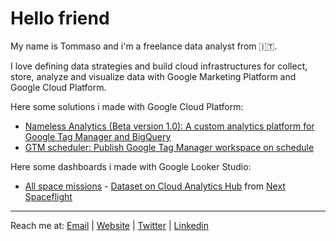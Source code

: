 # Hello friend

My name is Tommaso and i'm a freelance data analyst from 🇮🇹.

I love defining data strategies and build cloud infrastructures for collect, store, analyze and visualize data with Google Marketing Platform and Google Cloud Platform.

Here some solutions i made with Google Cloud Platform:
- [Nameless Analytics (Beta version 1.0): A custom analytics platform for Google Tag Manager and BigQuery](https://github.com/tommasomoretti/nameless-analytics)
- [GTM scheduler: Publish Google Tag Manager workspace on schedule](https://github.com/tommasomoretti/publish-scheduled-gtm-container)

Here some dashboards i made with Google Looker Studio:
- [All space missions](https://datastudio.google.com/u/0/reporting/c013eca9-9d6f-4fbe-89cd-2e7357a48724/) - [Dataset on Cloud Analytics Hub](https://console.cloud.google.com/bigquery(analyticshub:projects/927812107311/locations/eu/dataExchanges/all_space_missions_1801cd49715/listings/all_space_missions_1801cd9607d)) from [Next Spaceflight](https://nextspaceflight.com/)

---

Reach me at: [Email](mailto:hello@tommasomoretti.com) | [Website](https://tommasomoretti.com/?utm_source=github.com&utm_medium=referral&utm_campaign=profile) | [Twitter](https://twitter.com/tommoretti88) | [Linkedin](https://www.linkedin.com/in/tommasomoretti/)
